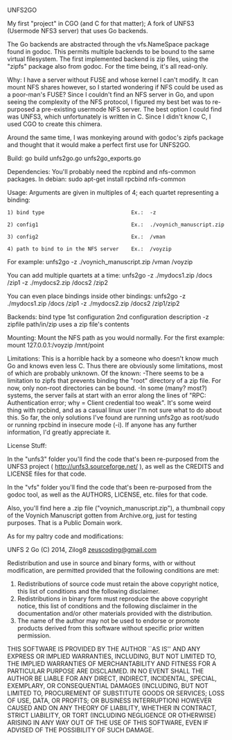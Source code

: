 UNFS2GO

My first "project" in CGO (and C for that matter);
A fork of UNFS3 (Usermode NFS3 server) that uses Go backends.

The Go backends are abstracted through the vfs.NameSpace package found in
godoc. This permits multiple backends to be bound to the same virtual
filesystem. The first implemented backend is zip files, using the "zipfs"
package also from godoc. For the time being, it's all read-only.

Why:
I have a server without FUSE and whose kernel I can't modify.
It can mount NFS shares however, so I started wondering if NFS could be
used as a poor-man's FUSE? Since I couldn't find an NFS server in Go, and
upon seeing the complexity of the NFS protocol, I figured my best bet was
to re-purposed a pre-existing usermode NFS server. The best option I could
find was UNFS3, which unfortunately is written in C. Since I didn't know C,
I used CGO to create this chimera.

Around the same time, I was monkeying around with godoc's zipfs package and
thought that it would make a perfect first use for UNFS2GO.

Build:
	go build unfs2go.go unfs2go_exports.go

Dependencies:
You'll probably need the rcpbind and nfs-common packages.
In debian:
	sudo apt-get install rpcbind nfs-common
	
Usage:
Arguments are given in multiples of 4; each quartet representing a binding:

	1) bind type							Ex.:  -z
	
	2) config1								Ex.:  ./voynich_manuscript.zip
	
	3) config2								Ex.:  /vman
	
	4) path to bind to in the NFS server	Ex.:  /voyzip
	
For example:
	unfs2go -z ./voynich_manuscript.zip /vman /voyzip
	
You can add multiple quartets at a time:
	unfs2go -z ./mydocs1.zip /docs /zip1 -z ./mydocs2.zip /docs2 /zip2
	
You can even place bindings inside other bindings:
	unfs2go -z ./mydocs1.zip /docs /zip1 -z ./mydocs2.zip /docs2 /zip1/zip2

Backends:
bind type	1st configuration	2nd configuration	description
-z			zipfile 			path/in/zip			uses a zip file's contents

Mounting:
Mount the NFS path as you would normally. For the first example:
	mount 127.0.0.1:/voyzip /mnt/point

Limitations:
This is a horrible hack by a someone who doesn't know much Go and knows even less C.
Thus there are obviously some limitations, most of which are probably unknown.
Of the known:
-There seems to be a limitation to zipfs that prevents binding the "root"
directory of a zip file. For now, only non-root directories can be bound.
-In some (many? most?) systems, the server fails at start with an error along the
lines of "RPC: Authentication error; why = Client credential too weak". It's some
weird thing with rpcbind, and as a casual linux user I'm not sure what to do about
this. So far, the only solutions I've found are running unfs2go as root/sudo or
running rpcbind in insecure mode (-i). If anyone has any further information, I'd
greatly appreciate it.

License Stuff:

In the "unfs3" folder you'll find the code that's been re-purposed from the UNFS3
project ( http://unfs3.sourceforge.net/ ), as well as the CREDITS and LICENSE files
for that code.

In the "vfs" folder you'll find the code that's been re-purposed from the godoc
tool, as well as the AUTHORS, LICENSE, etc. files for that code.

Also, you'll find here a .zip file ("voynich_manuscript.zip"), a thumbnail copy of
the Voynich Manuscript gotten from Archive.org, just for testing purposes. That is
a Public Domain work.

As for my paltry code and modifications:

UNFS 2 Go
(C) 2014, Zilog8 <zeuscoding@gmail.com>

Redistribution and use in source and binary forms, with or without
modification, are permitted provided that the following conditions are met:

1. Redistributions of source code must retain the above copyright notice,
   this list of conditions and the following disclaimer.
2. Redistributions in binary form must reproduce the above copyright notice,
   this list of conditions and the following disclaimer in the documentation
   and/or other materials provided with the distribution.
3. The name of the author may not be used to endorse or promote products
   derived from this software without specific prior written permission.

THIS SOFTWARE IS PROVIDED BY THE AUTHOR ``AS IS'' AND ANY EXPRESS OR IMPLIED
WARRANTIES, INCLUDING, BUT NOT LIMITED TO, THE IMPLIED WARRANTIES OF
MERCHANTABILITY AND FITNESS FOR A PARTICULAR PURPOSE ARE DISCLAIMED. IN NO
EVENT SHALL THE AUTHOR BE LIABLE FOR ANY DIRECT, INDIRECT, INCIDENTAL,
SPECIAL, EXEMPLARY, OR CONSEQUENTIAL DAMAGES (INCLUDING, BUT NOT LIMITED TO,
PROCUREMENT OF SUBSTITUTE GOODS OR SERVICES; LOSS OF USE, DATA, OR PROFITS;
OR BUSINESS INTERRUPTION) HOWEVER CAUSED AND ON ANY THEORY OF LIABILITY,
WHETHER IN CONTRACT, STRICT LIABILITY, OR TORT (INCLUDING NEGLIGENCE OR
OTHERWISE) ARISING IN ANY WAY OUT OF THE USE OF THIS SOFTWARE, EVEN IF
ADVISED OF THE POSSIBILITY OF SUCH DAMAGE.
